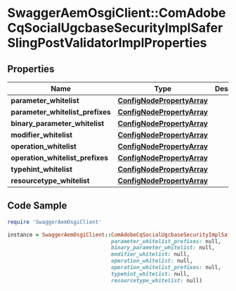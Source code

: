 # SwaggerAemOsgiClient::ComAdobeCqSocialUgcbaseSecurityImplSaferSlingPostValidatorImplProperties

## Properties

Name | Type | Description | Notes
------------ | ------------- | ------------- | -------------
**parameter_whitelist** | [**ConfigNodePropertyArray**](ConfigNodePropertyArray.md) |  | [optional] 
**parameter_whitelist_prefixes** | [**ConfigNodePropertyArray**](ConfigNodePropertyArray.md) |  | [optional] 
**binary_parameter_whitelist** | [**ConfigNodePropertyArray**](ConfigNodePropertyArray.md) |  | [optional] 
**modifier_whitelist** | [**ConfigNodePropertyArray**](ConfigNodePropertyArray.md) |  | [optional] 
**operation_whitelist** | [**ConfigNodePropertyArray**](ConfigNodePropertyArray.md) |  | [optional] 
**operation_whitelist_prefixes** | [**ConfigNodePropertyArray**](ConfigNodePropertyArray.md) |  | [optional] 
**typehint_whitelist** | [**ConfigNodePropertyArray**](ConfigNodePropertyArray.md) |  | [optional] 
**resourcetype_whitelist** | [**ConfigNodePropertyArray**](ConfigNodePropertyArray.md) |  | [optional] 

## Code Sample

```ruby
require 'SwaggerAemOsgiClient'

instance = SwaggerAemOsgiClient::ComAdobeCqSocialUgcbaseSecurityImplSaferSlingPostValidatorImplProperties.new(parameter_whitelist: null,
                                 parameter_whitelist_prefixes: null,
                                 binary_parameter_whitelist: null,
                                 modifier_whitelist: null,
                                 operation_whitelist: null,
                                 operation_whitelist_prefixes: null,
                                 typehint_whitelist: null,
                                 resourcetype_whitelist: null)
```



